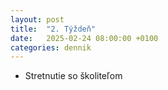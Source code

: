 ```yaml
---
layout: post
title:  "2. Týždeň"
date:   2025-02-24 08:00:00 +0100
categories: dennik
---
```


- Stretnutie so školiteľom

